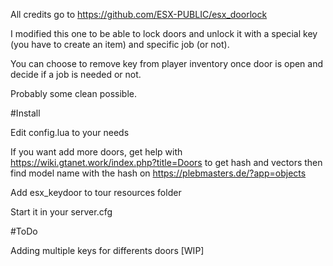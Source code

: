 All credits go to https://github.com/ESX-PUBLIC/esx_doorlock

I modified this one to be able to lock doors and unlock it with a special key (you have to create an item) and specific job (or not).

You can choose to remove key from player inventory once door is open and decide if a job is needed or not.

Probably some clean possible.

#Install

Edit config.lua to your needs

If you want add more doors, get help with https://wiki.gtanet.work/index.php?title=Doors to get hash and vectors then find model name with the hash on https://plebmasters.de/?app=objects

Add esx_keydoor to tour resources folder

Start it in your server.cfg

#ToDo

Adding multiple keys for differents doors [WIP]
